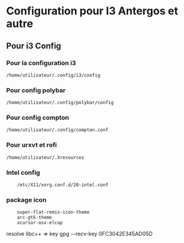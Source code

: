 # Configuration pour I3 <strong>Antergos </strong> et autre

## Pour i3 Config

### Pour la configuration i3
    /home/utilisateur/.config/i3/config
### Pour config polybar
    /home/utilisateur/.config/polybar/config
### Pour config compton
    /home/utilisateur/.config/compton.conf
### Pour  urxvt et rofi
    /home/utilisateur/.Xresources

### Intel config
        /etc/X11/xorg.conf.d/20-intel.conf

### package icon
        super-flat-remix-icon-theme
        arc-gtk-theme
        xcursor-osx-elcap 

resolve libc++ => key gpg --recv-key 0FC3042E345AD05D
